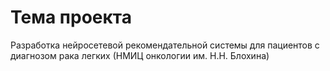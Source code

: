 # Тема проекта
Разработка нейросетевой рекомендательной системы  для пациентов с диагнозом рака легких (НМИЦ онкологии им. Н.Н. Блохина) 
